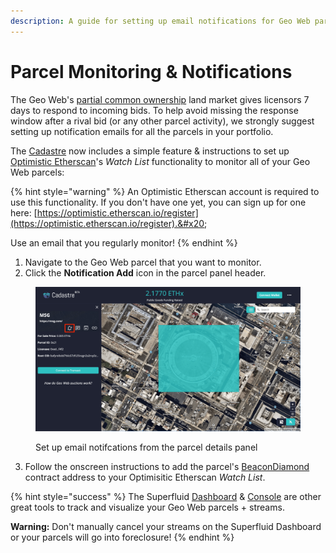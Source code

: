 ```yaml
---
description: A guide for setting up email notifications for Geo Web parcel transactions
---
```


# Parcel Monitoring & Notifications

The Geo Web's [partial common ownership](../concepts/partial-common-ownership.md) land market gives licensors 7 days to respond to incoming bids. To help avoid missing the response window after a rival bid (or any other parcel activity), we strongly suggest setting up notification emails for all the parcels in your portfolio.&#x20;

The [Cadastre](https://geoweb.land/) now includes a simple feature & instructions to set up [Optimistic Etherscan](https://optimistic.etherscan.io/)'s _Watch List_ functionality to monitor all of your Geo Web parcels:

{% hint style="warning" %}
An Optimistic Etherscan account is required to use this functionality. If you don't have one yet, you can sign up for one here: [https://optimistic.etherscan.io/register](https://optimistic.etherscan.io/register).&#x20;

Use an email that you regularly monitor!
{% endhint %}

1. Navigate to the Geo Web parcel that you want to monitor.
2. Click the **Notification Add** icon in the parcel panel header.

<figure><img src="../.gitbook/assets/Add Notifications.png" alt=""><figcaption><p>Set up email notifcations from the parcel details panel</p></figcaption></figure>

3. Follow the onscreen instructions to add the parcel's [BeaconDiamond](../developers/core-contracts/beacondiamond/) contract address to your Optimisitic Etherscan _Watch List_.

{% hint style="success" %}
The Superfluid [Dashboard](https://app.superfluid.finance/) & [Console](https://console.superfluid.finance/) are other great tools to track and visualize your Geo Web parcels + streams.&#x20;

**Warning:** Don't manually cancel your streams on the Superfluid Dashboard or your parcels will go into foreclosure!&#x20;
{% endhint %}
